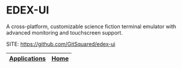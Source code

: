 # EDEX-UI

 A cross-platform, customizable science fiction terminal emulator 
 with advanced monitoring and touchscreen support.

 SITE: https://github.com/GitSquared/edex-ui

 | [Applications](https://portable-linux-apps.github.io/apps.html) | [Home](https://portable-linux-apps.github.io)
 | --- | --- |
